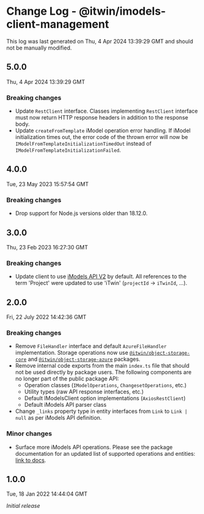 # Change Log - @itwin/imodels-client-management

This log was last generated on Thu, 4 Apr 2024 13:39:29 GMT and should not be manually modified.

## 5.0.0
Thu, 4 Apr 2024 13:39:29 GMT

### Breaking changes

- Update `RestClient` interface. Classes implementing `RestClient` interface must now return HTTP response headers in addition to the response body.
- Update `createFromTemplate` iModel operation error handling. If iModel initialization times out, the error code of the thrown error will now be `IModelFromTemplateInitializationTimedOut` instead of `IModelFromTemplateInitializationFailed`.

## 4.0.0
Tue, 23 May 2023 15:57:54 GMT

### Breaking changes

- Drop support for Node.js versions older than 18.12.0.

## 3.0.0
Thu, 23 Feb 2023 16:27:30 GMT

### Breaking changes

- Update client to use [iModels API V2](https://developer.bentley.com/apis/imodels-v2/overview/) by default. All references to the term 'Project' were updated to use 'iTwin' (`projectId` -> `iTwinId`, ...).

## 2.0.0
Fri, 22 July 2022 14:42:36 GMT

### Breaking changes

- Remove `FileHandler` interface and default `AzureFileHandler` implementation. Storage operations now use [`@itwin/object-storage-core`](https://www.npmjs.com/package/@itwin/object-storage-core) and [`@itwin/object-storage-azure`](https://www.npmjs.com/package/@itwin/object-storage-azure) packages.
- Remove internal code exports from the main `index.ts` file that should not be used directly by package users. The following components are no longer part of the public package API: 
  - Operation classes (`IModelOperations`, `ChangesetOperations`, etc.) 
  - Utility types (raw API response interfaces, etc.) 
  - Default IModelsClient option implementations (`AxiosRestClient`) 
  - Default iModels API parser class
- Change `_links` property type in entity interfaces from `Link` to `Link | null` as per iModels API definition.

### Minor changes

- Surface more iModels API operations. Please see the package documentation for an updated list of supported operations and entities: [link to docs](https://github.com/iTwin/imodels-clients/blob/main/docs/IModelsClientAuthoring.md).

## 1.0.0
Tue, 18 Jan 2022 14:44:04 GMT

_Initial release_

